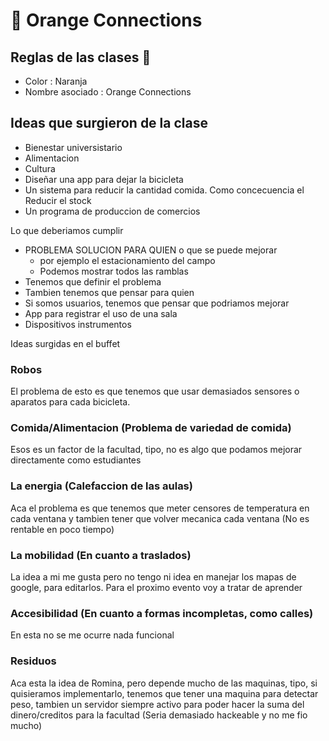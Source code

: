 # 🍊 Orange Connections

## Reglas de las clases 👋

- Color : Naranja 
- Nombre asociado : Orange Connections

## Ideas que surgieron de la clase

- Bienestar universistario
- Alimentacion
- Cultura
- Diseñar una app para dejar la bicicleta
- Un sistema para reducir la cantidad comida. Como concecuencia el Reducir el stock
- Un programa de produccion de comercios

Lo que deberiamos cumplir

- PROBLEMA SOLUCION PARA QUIEN o que se puede mejorar
    - por ejemplo el estacionamiento del campo
    - Podemos mostrar todos las ramblas 
-  Tenemos que definir el problema
- Tambien tenemos que pensar para quien
- Si somos usuarios, tenemos que pensar que podriamos mejorar
- App para registrar el uso de una sala
- Dispositivos instrumentos 

Ideas surgidas en el buffet

### Robos

El problema de esto es que tenemos que usar demasiados sensores o aparatos para cada bicicleta. 

### Comida/Alimentacion (Problema de variedad de comida)

Esos es un factor de la facultad, tipo, no es algo que podamos mejorar directamente como estudiantes

### La energia (Calefaccion de las aulas)

Aca el problema es que tenemos que meter censores de temperatura en cada ventana y tambien tener que volver mecanica cada ventana (No es rentable en poco tiempo)

### La mobilidad (En cuanto a traslados)

La idea a mi me gusta pero no tengo ni idea en manejar los mapas de google, para editarlos. Para el proximo evento voy a tratar de aprender

### Accesibilidad (En cuanto a formas incompletas, como calles)

En esta no se me ocurre nada funcional

### Residuos

Aca esta la idea de Romina, pero depende mucho de las maquinas, tipo, si quisieramos implementarlo, tenemos que tener una maquina para detectar peso, tambien un servidor siempre activo para poder hacer la suma del dinero/creditos para la facultad (Seria demasiado hackeable y no me fio mucho)
